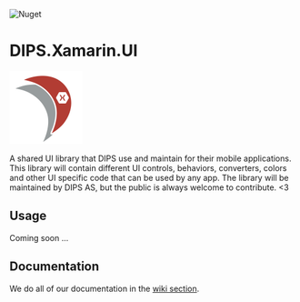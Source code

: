 
![Nuget](https://img.shields.io/nuget/v/DIPS.Xamarin.UI)
# DIPS.Xamarin.UI
![DIPS.Xamarin.UI_icon](https://raw.githubusercontent.com/DIPSAS/DIPS.Xamarin.UI/master/assets/DIPS_Xamarin_UI_128x128.png)

A shared UI library that DIPS use and maintain for their mobile applications. This library will contain different UI controls, behaviors, converters, colors and other UI specific code that can be used by any app. The library will be maintained by DIPS AS, but the public is always welcome to contribute. <3 

## Usage

Coming soon ...

## Documentation

We do all of our documentation in the [wiki section](https://github.com/DIPSAS/DIPS.Xamarin.UI/wiki).
